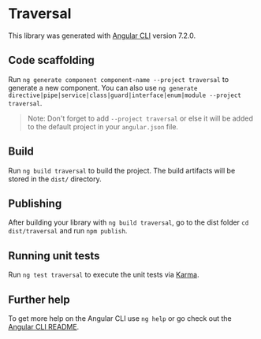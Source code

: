 # Traversal

This library was generated with [Angular CLI](https://github.com/angular/angular-cli) version 7.2.0.

## Code scaffolding

Run `ng generate component component-name --project traversal` to generate a new component. You can also use `ng generate directive|pipe|service|class|guard|interface|enum|module --project traversal`.
> Note: Don't forget to add `--project traversal` or else it will be added to the default project in your `angular.json` file. 

## Build

Run `ng build traversal` to build the project. The build artifacts will be stored in the `dist/` directory.

## Publishing

After building your library with `ng build traversal`, go to the dist folder `cd dist/traversal` and run `npm publish`.

## Running unit tests

Run `ng test traversal` to execute the unit tests via [Karma](https://karma-runner.github.io).

## Further help

To get more help on the Angular CLI use `ng help` or go check out the [Angular CLI README](https://github.com/angular/angular-cli/blob/master/README.md).
